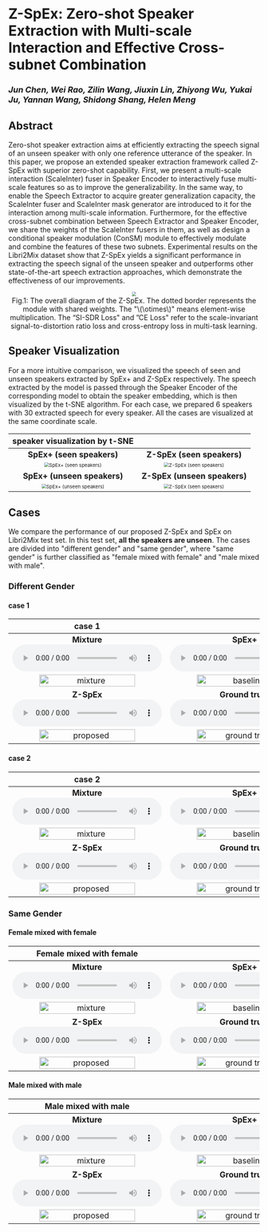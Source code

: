 # Z-SpEx: Zero-shot Speaker Extraction with Multi-scale Interaction and Effective Cross-subnet Combination

### *Jun Chen, Wei Rao, Zilin Wang, Jiuxin Lin, Zhiyong Wu, Yukai Ju, Yannan Wang, Shidong Shang, Helen Meng*

<h2 id = "1">Abstract</h2>

Zero-shot speaker extraction aims at efficiently extracting the speech signal of an unseen speaker with only one reference utterance of the speaker. In this paper, we propose an extended speaker extraction framework called Z-SpEx with superior zero-shot capability. First, we present a multi-scale interaction (ScaleInter) fuser in Speaker Encoder to interactively fuse multi-scale features so as to improve the generalizability. In the same way, to enable the Speech Extractor to acquire greater generalization capacity, the ScaleInter fuser and ScaleInter mask generator are introduced to it for the interaction among multi-scale information. Furthermore, for the effective cross-subnet combination between Speech Extractor and Speaker Encoder, we share the weights of the ScaleInter fusers in them, as well as design a conditional speaker modulation (ConSM) module to effectively modulate and combine the features of these two subnets. Experimental results on the Libri2Mix dataset show that Z-SpEx yields a significant performance in extracting the speech signal of the unseen speaker and outperforms other state-of-the-art speech extraction approaches, which demonstrate the effectiveness of our improvements.

<center>
    <script src="https://polyfill.io/v3/polyfill.min.js?features=es6"></script>
	<script id="MathJax-script" async
        src="https://cdn.jsdelivr.net/npm/mathjax@3/es5/tex-mml-chtml.js">
</script>
    <img style="zoom: 55%; " 
    src="./data/fig/total_arch_new.jpg">
    <br>
    <div class="caption" style="max-width: 600px;"> Fig.1: The overall diagram of the Z-SpEx. The dotted border represents the module with shared weights. The "\(\otimes\)" means element-wise multiplication. The “SI-SDR Loss" and ”CE Loss" refer to the scale-invariant signal-to-distortion ratio loss and cross-entropy loss in multi-task learning.
    </div>
</center>





## Speaker Visualization

For a more intuitive comparison, we visualized the speech of seen and unseen speakers extracted by SpEx+ and Z-SpEx respectively.  The speech extracted by the model is passed through the Speaker Encoder of the corresponding model to obtain the speaker embedding, which is then visualized by the t-SNE algorithm.  For each case, we prepared 6 speakers with 30 extracted speech for every speaker. All the cases are visualized at the same coordinate scale.

|                speaker visualization by t-SNE                |                                                              |
| :----------------------------------------------------------: | :----------------------------------------------------------: |
|                  **SpEx+ (seen speakers)**                   |                  **Z-SpEx (seen speakers)**                  |
| <img src="./data/tsne/seen_of_spex+.jpg" alt="SpEx+ (seen speakers)" style="zoom: 60%;" /> | <img src="./data/tsne/seen_of_proposal.jpg" alt="Z-SpEx (seen speakers)" style="zoom: 60%;" /> |
|                 **SpEx+ (unseen speakers)**                  |                 **Z-SpEx (unseen speakers)**                 |
| <img src="./data/tsne/unseen_of_spex+.jpg" alt="SpEx+ (unseen speakers)" style="zoom: 60%;" /> | <img src="./data/tsne/unseen_of_proposal.jpg" alt="Z-SpEx (seen speakers)" style="zoom: 60%;" /> |





## Cases

We compare the performance of our proposed Z-SpEx and SpEx on Libri2Mix test set. In this test set, **all the speakers are unseen**. The cases are divided into "different gender" and "same gender", where "same gender" is further classified as "female mixed with female" and "male mixed with male".

<h3 id = "3">Different Gender</h3>

#### case 1

|                            case 1                            |                                                              |
| :----------------------------------------------------------: | :----------------------------------------------------------: |
| **Mixture** <br><audio controls><source src="./data/diff_gen/case1/mix.wav" type="audio/wav">Your browser does not support the audio element.</audio> | **SpEx+** <br>  <audio controls><source src="./data/diff_gen/case1/spex_plus.wav" type="audio/wav">Your browser does not support the audio element.</audio> |
| <img src="./data/diff_gen/case1/mix.jpg" alt="mixture" width="80%"/> | <img src="./data/diff_gen/case1/spex_plus.jpg" alt="baseline" width="80%"/> |
| **Z-SpEx**<br>  <audio controls><source src="./data/diff_gen/case1/ours.wav" type="audio/wav">Your browser does not support the audio element.</audio> | **Ground truth** <br> <audio controls><source src="./data/diff_gen/case1/gt.wav" type="audio/wav">Your browser does not support the audio element.</audio> |
| <img src="./data/diff_gen/case1/ours.jpg" alt="proposed" width="80%" /> | <img src="./data/diff_gen/case1/gt.jpg" alt="ground truth" width="80%"/> |



#### case 2

|                            case 2                            |                                                              |
| :----------------------------------------------------------: | :----------------------------------------------------------: |
| **Mixture** <br><audio controls><source src="./data/diff_gen/case2/mix.wav" type="audio/wav">Your browser does not support the audio element.</audio> | **SpEx+** <br>  <audio controls><source src="./data/diff_gen/case2/spex_plus.wav" type="audio/wav">Your browser does not support the audio element.</audio> |
| <img src="./data/diff_gen/case2/mix.jpg" alt="mixture" width="80%" /> | <img src="./data/diff_gen/case2/spex_plus.jpg" alt="baseline" width="80%" /> |
| **Z-SpEx**<br>  <audio controls><source src="./data/diff_gen/case2/ours.wav" type="audio/wav">Your browser does not support the audio element.</audio> | **Ground truth** <br> <audio controls><source src="./data/diff_gen/case2/gt.wav" type="audio/wav">Your browser does not support the audio element.</audio> |
| <img src="./data/diff_gen/case2/ours.jpg" alt="proposed" width="80%" /> | <img src="./data/diff_gen/case2/gt.jpg" alt="ground truth" width="80%" /> |



<h3 id = "3"> Same Gender</h3>

<h4 id = "4">Female mixed with female</h4>

|                   Female mixed with female                   |                                                              |
| :----------------------------------------------------------: | :----------------------------------------------------------: |
| **Mixture**  <br/><audio controls><source src="./data/same_gen/female_female/mix.wav" type="audio/wav">Your browser does not support the audio element.</audio> | **SpEx+**   <br/><audio controls><source src="./data/same_gen/female_female/spex_plus.wav" type="audio/wav">Your browser does not support the audio element.</audio> |
| <img src="./data/same_gen/female_female/mix.jpg" alt="mixture" width="80%" /> | <img src="./data/same_gen/female_female/spex_plus.jpg" alt="baseline" width="80%" /> |
| **Z-SpEx**  <br/><audio controls><source src="./data/same_gen/female_female/ours.wav" type="audio/wav">Your browser does not support the audio element.</audio> | **Ground truth**  <br/><audio controls><source src="./data/same_gen/female_female/gt.wav" type="audio/wav">Your browser does not support the audio element.</audio> |
| <img src="./data/same_gen/female_female/ours.jpg" alt="proposed" width="80%" /> | <img src="./data/same_gen/female_female/gt.jpg" alt="ground truth" width="80%" /> |



<h4 id = "3">Male mixed with male</h4>

|                     Male mixed with male                     |                                                              |
| :----------------------------------------------------------: | :----------------------------------------------------------: |
| **Mixture**  <br/><audio controls><source src="./data/same_gen/male_male/mix.wav" type="audio/wav">Your browser does not support the audio element.</audio> | **SpEx+**   <br/><audio controls><source src="./data/same_gen/male_male/spex_plus.wav" type="audio/wav">Your browser does not support the audio element.</audio> |
| <img src="./data/same_gen/male_male/mix.jpg" alt="mixture" width="80%" /> | <img src="./data/same_gen/male_male/spex_plus.jpg" alt="baseline" width="80%" /> |
| **Z-SpEx**  <br/><audio controls><source src="./data/same_gen/male_male/ours.wav" type="audio/wav">Your browser does not support the audio element.</audio> | **Ground truth**  <br/><audio controls><source src="./data/same_gen/male_male/gt.wav" type="audio/wav">Your browser does not support the audio element.</audio> |
| <img src="./data/same_gen/male_male/ours.jpg" alt="proposed" width="80%" /> | <img src="./data/same_gen/male_male/gt.jpg" alt="ground truth" width="80%" /> |
